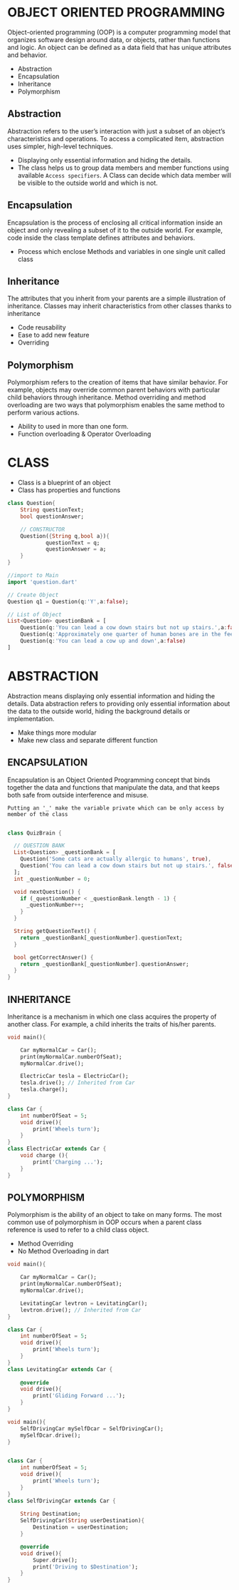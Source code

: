 
# OBJECT ORIENTED PROGRAMMING 
Object-oriented programming (OOP) is a computer programming model that organizes software design around data, or objects, rather than functions and logic. An object can be defined as a data field that has unique attributes and behavior.

- Abstraction
- Encapsulation
- Inheritance
- Polymorphism

## Abstraction
Abstraction refers to the user’s interaction with just a subset of an object’s characteristics and operations. To access a complicated item, abstraction uses simpler, high-level techniques.
- Displaying only essential information and hiding the details.
- The class helps us to group data members and member functions using available `Access specifiers`. A Class can decide which data member will be visible to the outside world and which is not.

## Encapsulation
Encapsulation is the process of enclosing all critical information inside an object and only revealing a subset of it to the outside world. For example, code inside the class template defines attributes and behaviors. 
- Process which enclose Methods and variables in one single unit called class

## Inheritance 
The attributes that you inherit from your parents are a simple illustration of inheritance. Classes may inherit characteristics from other classes thanks to inheritance

- Code reusability
- Ease to add new feature
- Overriding

## Polymorphism
Polymorphism refers to the creation of items that have similar behavior. For example, objects may override common parent behaviors with particular child behaviors through inheritance. Method overriding and method overloading are two ways that polymorphism enables the same method to perform various actions. 

- Ability to used in more than one form.
- Function overloading & Operator Overloading

# CLASS
- Class is a blueprint of an object
- Class has properties and functions

```dart
class Question{
    String questionText;
    bool questionAnswer;

    // CONSTRUCTOR
    Question({String q,bool a}){
            questionText = q;
            questionAnswer = a;
    }
}
```

``` dart
//import to Main
import 'question.dart'

// Create Object
Question q1 = Question(q:'Y',a:false);

// List of Object
List<Question> questionBank = [
    Question(q:'You can lead a cow down stairs but not up stairs.',a:false),
    Question(q:'Approximately one quarter of human bones are in the feet.',a:true),
    Question(q:'You can lead a cow up and down',a:false)
]

````
# ABSTRACTION

Abstraction means displaying only essential information and hiding the details. Data abstraction refers to providing only essential information about the data to the outside world, hiding the background details or implementation.

- Make things more modular
- Make new class and separate different function 


## ENCAPSULATION
Encapsulation is an Object Oriented Programming concept that binds together the data and functions that manipulate the data, and that keeps both safe from outside interference and misuse.

``` 
Putting an '_' make the variable private which can be only access by member of the class
```

```dart

class QuizBrain {

  // QUESTION BANK
  List<Question> _questionBank = [
    Question('Some cats are actually allergic to humans', true),
    Question('You can lead a cow down stairs but not up stairs.', false)
  ];
  int _questionNumber = 0;

  void nextQuestion() {
    if (_questionNumber < _questionBank.length - 1) {
      _questionNumber++;
    }
  }

  String getQuestionText() {
    return _questionBank[_questionNumber].questionText;
  }

  bool getCorrectAnswer() {
    return _questionBank[_questionNumber].questionAnswer;
  }
}
```

## INHERITANCE
Inheritance is a mechanism in which one class acquires the property of another class. For example, a child inherits the traits of his/her parents.

```dart
void main(){

    Car myNormalCar = Car();
    print(myNormalCar.numberOfSeat);
    myNormalCar.drive();

    ElectricCar tesla = ElectricCar();
    tesla.drive(); // Inherited from Car
    tesla.charge();
}

class Car {
    int numberOfSeat = 5;
    void drive(){
        print('Wheels turn');
    }
}
class ElectricCar extends Car {
    void charge (){
        print('Charging ...');
    }
}
```

## POLYMORPHISM
Polymorphism is the ability of an object to take on many forms. The most common use of polymorphism in OOP occurs when a parent class reference is used to refer to a child class object.

- Method Overriding
- No Method Overloading in dart

```dart
void main(){

    Car myNormalCar = Car();
    print(myNormalCar.numberOfSeat);
    myNormalCar.drive();

    LevitatingCar levtron = LevitatingCar();
    levtron.drive(); // Inherited from Car
}

class Car {
    int numberOfSeat = 5;
    void drive(){
        print('Wheels turn');
    }
}
class LevitatingCar extends Car {
    
    @override
    void drive(){
        print('Gliding Forward ...');
    }
}
```

```dart
void main(){
    SelfDrivingCar mySelfDcar = SelfDrivingCar();
    mySelfDcar.drive();
}


class Car {
    int numberOfSeat = 5;
    void drive(){
        print('Wheels turn');
    }
}
class SelfDrivingCar extends Car {
    
    String Destination;
    SelfDrivingCar(String userDestination){
        Destination = userDestination;
    }

    @override
    void drive(){
        Super.drive();
        print('Driving to $Destination');
    }
}
```

